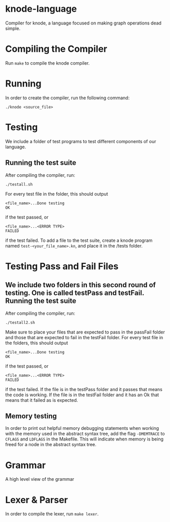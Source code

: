 knode-language
==============
Compiler for knode, a language focused on making graph operations dead simple.

Compiling the Compiler
======================
Run `make` to compile the knode compiler.


Running
=======
In order to create the compiler, run the following command:

    ./knode <source_file>

Testing
=======
We include a folder of test programs to test different components of our language.

Running the test suite
----------------------
After compiling the compiler, run:

    ./testall.sh

For every test file in the folder, this should output 

    <file_name>...Done testing
    OK
    
if the test passed, or

    <file_name>...<ERROR TYPE>
    FAILED
    
if the test failed.
To add a file to the test suite, create a knode program named `test-<your_file_name>.kn`, and place it in the /tests folder.

Testing Pass and Fail Files
=======
We include two folders in this second round of testing. One is called testPass and testFail.
Running the test suite
----------------------
After compiling the compiler, run:

    ./testall2.sh

Make sure to place your files that are expected to pass in the passFail folder and 
those that are expected to fail in the testFail folder. For every test file in the folders, this should output 

    <file_name>...Done testing
    OK
    
if the test passed, or

    <file_name>...<ERROR TYPE>
    FAILED
    
if the test failed.
If the file is in the testPass folder and it passes that means the code is working. If the file is in the testFail folder and it has an 
Ok that means that it failed as is expected.

Memory testing
--------------
In order to print out helpful memory debugging statements when working with the memory used in the abstract syntax tree, 
add the flag `-DMEMTRACE` to `CFLAGS` and `LDFLAGS` in the Makefile. This will indicate when memory is being freed for a node
in the abstract syntax tree.

Grammar
=======
A high level view of the grammar

Lexer & Parser
==============
In order to compile the lexer, run `make lexer`.
